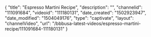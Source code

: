 {
    "title": "Espresso Martini Recipe",
    "description": "",
    "channelid": "111091684",
    "videoid": "111180131",
    "date_created": "1502923947",
    "date_modified": "1504049176",
    "type": "captivate",
    "layout": "channelVideo",
    "url": "\/bbbusa-latest-videos\/espresso-martini-recipe\/111091684-111180131"
}